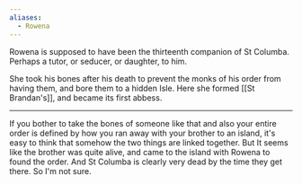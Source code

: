 ```yaml
---
aliases:
  - Rowena
---
```


Rowena is supposed to have been the thirteenth companion of St Columba. Perhaps a tutor, or seducer, or daughter, to him. 

She took his bones after his death to prevent the monks of his order from having them, and bore them to a hidden Isle. Here she formed [[St Brandan's]], and became its first abbess. 

---
If you bother to take the bones of someone like that and also your entire order is defined by how you ran away with your brother to an island, it's easy to think that somehow the two things are linked together. But It seems like the brother was quite alive, and came to the island with Rowena to found the order. And St Columba is clearly very dead by the time they get there. So I'm not sure. 